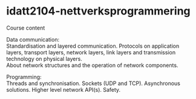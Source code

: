 # idatt2104-nettverksprogrammering
  
Course content  
  
Data communication:  
Standardisation and layered communication. 
Protocols on application layers, transport layers, network layers, link layers and transmission technology on physical layers.   
About network structures and the operation of network components.  
  
Programming:   
Threads and synchronisation. Sockets (UDP and TCP). Asynchronous solutions. Higher level network API(s). Safety.  
